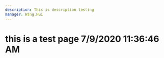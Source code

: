 ```yaml
---
description: This is description testing
manager: Wang.Hui
---
```

# this is a test page 7/9/2020 11:36:46 AM